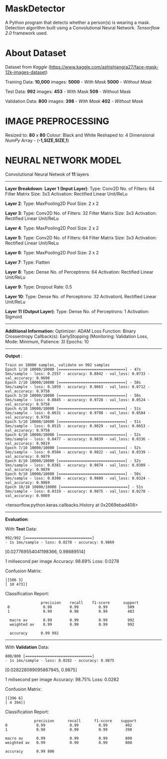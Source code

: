 # MaskDetector
A Python program that detects whether a person(s) is wearing a mask. 
Detection algorithm built using a Convolutional Neural Network. *Tensorflow 2.0* framework used.

# About Dataset
Dataset from *Kaggle*
(https://www.kaggle.com/ashishjangra27/face-mask-12k-images-dataset)

Training Data:
**10,000** images: 
**5000** - *With Mask*
**5000** - *Without Mask*

 Test Data:
 **992** images:
 **453** - With Mask
 **509** - Without Mask
 
Validation Data:
**800** images: 
**398** - *With Mask*
**402** - *Without Mask*

# IMAGE PREPROCESSING
Resized to: **80** x **80**
Colour: Black and White
Reshaped to: 4 Dimensional *NumPy* Array - (**-1,SIZE,SIZE,1**)

# NEURAL NETWORK MODEL
Convolutional Neural Netwok of **11** layers
________
**Layer Breakdown**:
**Layer 1 (Input Layer)**:
Type: Conv2D
No. of Filters: 64
Filter Matrix Size: 3x3
Activation: Rectified Linear Unit/ReLu

**Layer 2**:
Type: MaxPooling2D
Pool Size: 2 x 2

**Layer 3**:
Type: Conv2D
No. of Filters: 32
Filter Matrix Size: 3x3
Activation: Rectified Linear Unit/ReLu

**Layer 4**:
Type: MaxPooling2D
Pool Size: 2 x 2

**Layer 5**:
Type: Conv2D
No. of Filters: 64
Filter Matrix Size: 3x3
Activation: Rectified Linear Unit/ReLu

**Layer 6**:
Type: MaxPooling2D
Pool Size: 2 x 2

**Layer 7**:
Type: Flatten

**Layer 8**:
Type: Dense
No. of Perceptrons: 64
Activation: Rectified Linear Unit/ReLu

**Layer 9**:
Type: Dropout
Rate: 0.5

**Layer 10**:
Type: Dense
No. of Perceptrons: 32
ActivationL Rectified Linear Unit/ReLu

**Layer 11 (Output Layer)**:
Type: Dense
No. of Perceptrons: 1
Activation: Sigmoid
____________

**Additional Information:** 
Optimizer: ADAM
Loss Function: Binary Crossentropy
Callback(s):  EarlyStopping  (Monitoring: Validation Loss, Mode: Minimum, Patience: 3)
Epochs: 10
____
**Output** :

    Train on 10000 samples, validate on 992 samples 
    Epoch 1/10 10000/10000 [==============================] - 47s 5ms/sample - loss: 0.2557 - accuracy: 0.8842 - val_loss: 0.0733 - val_accuracy: 0.9698 
    Epoch 2/10 10000/10000 [==============================] - 50s 5ms/sample - loss: 0.1059 - accuracy: 0.9663 - val_loss: 0.0712 - val_accuracy: 0.9758 
    Epoch 3/10 10000/10000 [==============================] - 50s 5ms/sample - loss: 0.0845 - accuracy: 0.9728 - val_loss: 0.0524 - val_accuracy: 0.9758 
    Epoch 4/10 10000/10000 [==============================] - 51s 5ms/sample - loss: 0.0631 - accuracy: 0.9798 - val_loss: 0.0584 - val_accuracy: 0.9758 
    Epoch 5/10 10000/10000 [==============================] - 51s 5ms/sample - loss: 0.0515 - accuracy: 0.9829 - val_loss: 0.0653 - val_accuracy: 0.9758 
    Epoch 6/10 10000/10000 [==============================] - 52s 5ms/sample - loss: 0.0477 - accuracy: 0.9839 - val_loss: 0.0336 - val_accuracy: 0.9819 
    Epoch 7/10 10000/10000 [==============================] - 52s 5ms/sample - loss: 0.0504 - accuracy: 0.9822 - val_loss: 0.0339 - val_accuracy: 0.9879 
    Epoch 8/10 10000/10000 [==============================] - 52s 5ms/sample - loss: 0.0381 - accuracy: 0.9874 - val_loss: 0.0309 - val_accuracy: 0.9839 
    Epoch 9/10 10000/10000 [==============================] - 50s 5ms/sample - loss: 0.0308 - accuracy: 0.9889 - val_loss: 0.0324 - val_accuracy: 0.9869 
    Epoch 10/10 10000/10000 [==============================] - 51s 5ms/sample - loss: 0.0319 - accuracy: 0.9875 - val_loss: 0.0278 - val_accuracy: 0.9869

<tensorflow.python.keras.callbacks.History at 0x2069ebad408>
___
**Evaluation**:

With **Test** Data:

    992/992 [==============================] 
    - 1s 1ms/sample - loss: 0.0278 - accuracy: 0.9869

[0.027769554041198366, 0.98689514]

1 milisecond per image
Accuracy: 98.69%
Loss: 0.0278

Confusion Matrix:

    [[506 3] 
    [ 10 473]]


Classification Report:

      
				    precision    recall    f1-score      support
     0   			 0.98        0.99         0.99         509 
     1   			 0.99 		 0.98 	      0.99 		   483
     
      macro av  	 0.99        0.99         0.99         992 
      weighted av	 0.99        0.99         0.99         992
      
      accuracy 		0.99 992 
___

With **Validation** Data:

    800/800 [==============================] 
    - 1s 1ms/sample - loss: 0.0282 - accuracy: 0.9875

[0.028228099095867945, 0.9875]

1 milisecond per image
Accuracy: 98.75%
Loss: 0.0282

Confusion Matrix:

    [[396 6] 
    [ 4 394]]

Classification Report:

				 precision 		recall 		f1-score 	support 
    0 			  0.99 			 0.99 		  0.99 		  402 
    1 			  0.98 			 0.99 		  0.99        398 
    
    macro av      0.99 		 	 0.99 		  0.99 		  800 
    weighted av   0.99 			 0.99 		  0.99 		  800
    
    accuracy 	  0.99 800 










 
 
      



